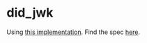# did_jwk

Using [this implementation](https://github.com/spruceid/ssi/tree/main/did-jwk/).
Find the spec [here](https://github.com/quartzjer/did-jwk/blob/main/spec.md).

